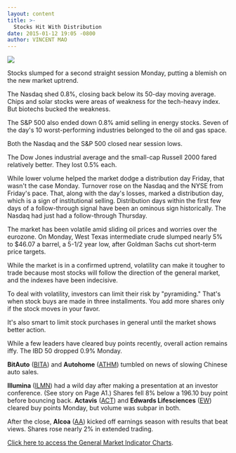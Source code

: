```yaml
---
layout: content
title: >-
  Stocks Hit With Distribution
date: 2015-01-12 19:05 -0800
author: VINCENT MAO
---
```






![](https://www.investors.com/wp-content/uploads/ibd-migrated-images/MPv_150113_635566737612542886.png)










Stocks slumped for a second straight session Monday, putting a blemish on the new market uptrend.


The Nasdaq shed 0.8%, closing back below its 50-day moving average. Chips and solar stocks were areas of weakness for the tech-heavy index. But biotechs bucked the weakness.


The S&P 500 also ended down 0.8% amid selling in energy stocks. Seven of the day's 10 worst-performing industries belonged to the oil and gas space.


Both the Nasdaq and the S&P 500 closed near session lows.


The Dow Jones industrial average and the small-cap Russell 2000 fared relatively better. They lost 0.5% each.


While lower volume helped the market dodge a distribution day Friday, that wasn't the case Monday. Turnover rose on the Nasdaq and the NYSE from Friday's pace. That, along with the day's losses, marked a distribution day, which is a sign of institutional selling. Distribution days within the first few days of a follow-through signal have been an ominous sign historically. The Nasdaq had just had a follow-through Thursday.


The market has been volatile amid sliding oil prices and worries over the eurozone. On Monday, West Texas intermediate crude slumped nearly 5% to $46.07 a barrel, a 5-1/2 year low, after Goldman Sachs cut short-term price targets.


While the market is in a confirmed uptrend, volatility can make it tougher to trade because most stocks will follow the direction of the general market, and the indexes have been indecisive.


To deal with volatility, investors can limit their risk by "pyramiding." That's when stock buys are made in three installments. You add more shares only if the stock moves in your favor.


It's also smart to limit stock purchases in general until the market shows better action.


While a few leaders have cleared buy points recently, overall action remains iffy. The IBD 50 dropped 0.9% Monday.


**BitAuto** ([BITA](https://research.investors.com/quote.aspx?symbol=BITA)) and **Autohome** ([ATHM](https://research.investors.com/quote.aspx?symbol=ATHM)) tumbled on news of slowing Chinese auto sales.


**Illumina** ([ILMN](https://research.investors.com/quote.aspx?symbol=ILMN)) had a wild day after making a presentation at an investor conference. (See story on Page A1.) Shares fell 8% below a 196.10 buy point before bouncing back. **Actavis** ([ACT](https://research.investors.com/quote.aspx?symbol=ACT)) and **Edwards Lifesciences** ([EW](https://research.investors.com/quote.aspx?symbol=EW)) cleared buy points Monday, but volume was subpar in both.


After the close, **Alcoa** ([AA](https://research.investors.com/quote.aspx?symbol=AA)) kicked off earnings season with results that beat views. Shares rose nearly 2% in extended trading.


[Click here to access the General Market Indicator Charts](https://www.investors.com/pdf/GMI_011315.pdf).




